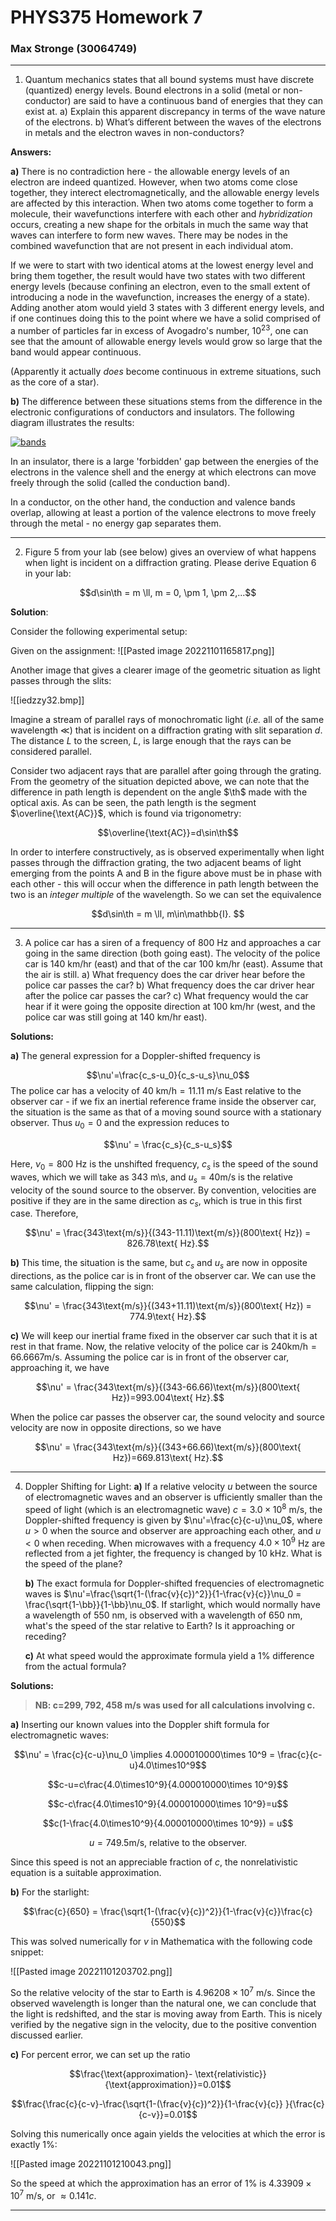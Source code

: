 # PHYS375 Homework 7
### Max Stronge (30064749)

***

1. Quantum mechanics states that all bound systems must have discrete (quantized) energy levels. Bound electrons in a solid (metal or non-conductor) are said to have a continuous band of energies that they can exist at.
		a) Explain this apparent discrepancy in terms of the wave nature of the electrons.
		b) What’s different between the waves of the electrons in metals and the electron waves in non-conductors?


**Answers:**

**a)** There is no contradiction here - the allowable energy levels of an electron are indeed quantized. However, when two atoms come close together, they interect electromagnetically, and the allowable energy levels are affected by this interaction. When two atoms come together to form a molecule, their wavefunctions interfere with each other and *hybridization* occurs, creating a new shape for the orbitals in much the same way that waves can interfere to form new waves. There may be nodes in the combined wavefunction that are not present in each individual atom. 

If we were to start with two identical atoms at the lowest energy level and bring them together, the result would have two states with two different energy levels (because confining an electron, even to the small extent of introducing a node in the wavefunction, increases the energy of a state). Adding another atom would yield 3 states with 3 different energy levels, and if one continues doing this to the point where we have a solid comprised of a number of particles far in excess of Avogadro's number, $10^{23}$, one can see that the amount of allowable energy levels would grow so large that the band would appear continuous. 

(Apparently it actually *does* become continuous in extreme situations, such as the core of a star). 

**b)** The difference between these situations stems from the difference in the electronic configurations of conductors and insulators. The following diagram illustrates the results:


[![bands](https://i.stack.imgur.com/Z8DXm.gif)](https://i.stack.imgur.com/Z8DXm.gif)


In an insulator, there is a large 'forbidden' gap between the energies of the electrons in the valence shell and the energy at which electrons can move freely through the solid (called the conduction band). 

In a conductor, on the other hand, the conduction and valence bands overlap, allowing at least a portion of the valence electrons to move freely through the metal - no energy gap separates them. 

***

2. Figure 5 from your lab (see below) gives an overview of what happens when light is incident on a diffraction grating. Please derive Equation 6 in your lab:

$$d\sin\th = m \ll, m = 0, \pm 1, \pm 2,...$$

**Solution**:

Consider the following experimental setup:


Given on the assignment:
![[Pasted image 20221101165817.png]]


Another image that gives a clearer image of the geometric situation as light passes through the slits:

![[iedzzy32.bmp]]

Imagine a stream of parallel rays of monochromatic light (*i.e.* all of the same wavelength $\ll$) that is incident on a diffraction grating with slit separation $d$. The distance $L$ to the screen, $L$, is large enough that the rays can be considered parallel. 

Consider two adjacent rays that are parallel after going through the grating. From the geometry of the situation depicted above, we can note that the difference in path length is dependent on the angle $\th$ made with the optical axis. As can be seen, the path length is the segment $\overline{\text{AC}}$, which is found via trigonometry:

$$\overline{\text{AC}}=d\sin\th$$

In order to interfere constructively, as is observed experimentally when light passes through the diffraction grating, the two adjacent beams of light emerging from the points A and B in the figure above must be in phase with each other - this will occur when the difference in path length between the two is an *integer multiple* of the wavelength. So we can set the equivalence 

$$d\sin\th = m \ll, m\in\mathbb{I}. $$


***
3. A police car has a siren of a frequency of $800$ Hz and approaches a car going in the same direction (both going east). The velocity of the police car is $140$ km/hr (east) and that of the car $100$ km/hr (east). Assume that the air is still.
	a) What frequency does the car driver hear before the police car passes the car?
	b) What frequency does the car driver hear after the police car passes the car?
	c) What frequency would the car hear if it were going the opposite direction at $100$ km/hr (west, and the police car was still going at $140$ km/hr east).


**Solutions:**

**a)** The general expression for a Doppler-shifted frequency is 

$$\nu'=\frac{c_s-u_0}{c_s-u_s}\nu_0$$
The police car has a velocity of $40\text{ km/h}=11.11\text{ m/s}$  East relative to the observer car - if we fix an inertial reference frame inside the observer car, the situation is the same as that of a moving sound source with a stationary observer.  Thus $u_0=0$ and the expression reduces to 

$$\nu' = \frac{c_s}{c_s-u_s}$$

Here, $\nu_0=800\text{ Hz}$ is the unshifted frequency, $c_s$ is the speed of the sound waves, which we will take as $343$ m\s, and $u_s=40\text{m/s}$ is the relative velocity of the sound source to the observer. By convention, velocities are positive if they are in the same direction as $c_s$, which is true in this first case. Therefore,

$$\nu' = \frac{343\text{m/s}}{(343-11.11)\text{m/s}}(800\text{ Hz}) = 826.78\text{ Hz}.$$


**b)** This time, the situation is the same, but $c_s$ and $u_s$ are now in opposite directions, as the police car is in front of the observer car. We can use the same calculation, flipping the sign:

$$\nu' = \frac{343\text{m/s}}{(343+11.11)\text{m/s}}(800\text{ Hz}) = 774.9\text{ Hz}.$$

**c)** We will keep our inertial frame fixed in the observer car such that it is at rest in that frame. Now, the relative velocity of the police car is $240\text{km/h} = 66.6667\text{m/s}$. Assuming the police car is in front of the observer car, approaching it, we have 

$$\nu' =  \frac{343\text{m/s}}{(343-66.66)\text{m/s}}(800\text{ Hz})=993.004\text{ Hz}.$$

When the police car passes the observer car, the sound velocity and source velocity are now in opposite directions, so we have 

$$\nu' =  \frac{343\text{m/s}}{(343+66.66)\text{m/s}}(800\text{ Hz})=669.813\text{ Hz}.$$

***

4. Doppler Shifting for Light:
	**a)** If a relative velocity $u$ between the source of electromagnetic waves and an observer is ufficiently smaller than the speed of light (which is an electromagnetic wave) $c = 3.0\times10^8$  m/s, the Doppler-shifted frequency is given by $\nu'=\frac{c}{c-u}\nu_0$, where $u>0$ when the source and observer are approaching each other, and $u<0$ when receding. When microwaves with a frequency $4.0\times10^9$ Hz are reflected from a jet fighter, the frequency is changed by $10$ kHz. What is the speed of the plane?
	
	**b)** The exact formula for Doppler-shifted frequencies of electromagnetic waves is $\nu'=\frac{\sqrt{1-(\frac{v}{c})^2}}{1-\frac{v}{c}}\nu_0 = \frac{\sqrt{1-\bb}}{1-\bb}\nu_0$. If starlight, which would normally have a wavelength of $550$ nm, is observed with a wavelength of $650$ nm, what's the speed of the star relative to Earth? Is it approaching or receding?
	
	**c)** At what speed would the approximate formula yield a $1\%$ difference from the actual formula?


**Solutions:**

>**NB: c=$299,792,458\text{ m/s}$ was used for all calculations involving c.**

**a)** Inserting our known values into the Doppler shift formula for electromagnetic waves:

$$\nu' = \frac{c}{c-u}\nu_0 \implies 4.000010000\times 10^9 = \frac{c}{c-u}4.0\times10^9$$


$$c-u=c\frac{4.0\times10^9}{4.000010000\times 10^9}$$

$$c-c\frac{4.0\times10^9}{4.000010000\times 10^9}=u$$

$$c(1-\frac{4.0\times10^9}{4.000010000\times 10^9}) = u$$

$$u=749.5 \text{m/s, relative to the observer}.$$

Since this speed is not an appreciable fraction of $c$, the nonrelativistic equation is a suitable approximation.

**b)** For the starlight:

$$\frac{c}{650} = \frac{\sqrt{1-(\frac{v}{c})^2}}{1-\frac{v}{c}}\frac{c}{550}$$


This was solved numerically for $v$ in Mathematica with the following code snippet:

![[Pasted image 20221101203702.png]]

So the relative velocity of the star to Earth is $4.96208 \times 10^7 \text{ m/s}$. Since the observed wavelength is longer than the natural one, we can conclude that the light is redshifted, and the star is moving away from Earth. This is nicely verified by the negative sign in the velocity, due to the positive convention discussed earlier. 

**c)** For percent error, we can set up the ratio

$$\frac{\text{approximation}- \text{relativistic}}{\text{approximation}}=0.01$$

$$\frac{\frac{c}{c-v}-\frac{\sqrt{1-(\frac{v}{c})^2}}{1-\frac{v}{c}} }{\frac{c}{c-v}}=0.01$$

Solving this numerically once again yields the velocities at which the error is exactly 1%:

![[Pasted image 20221101210043.png]]

So the speed at which the approximation has an error of 1% is $4.33909 \times 10^7 \text{ m/s}$, or $\approx0.141c$. 

***

